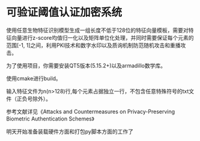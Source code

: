 # 可验证阈值认证加密系统

使用任意生物特征识别模型生成一组长度不低于128位的特征向量模板，需要对特征向量进行z-score均值归一化以及矩阵单位化处理，并同时需要保证每个元素的范围[-1, 1]之间，利用PKI技术和数字水印以及质询机制防范随机攻击和重播攻击。

为了使用项目，你需要安装QT5版本(5.15.2+)以及armadillo数学库。

使用cmake进行build。

输入特征文件为n(n>128)行,每个元素占据独立一行，不包含任意特殊符号的txt文件（正负号除外）。

参考文献详见《Attacks and Countermeasures on Privacy-Preserving Biometric Authentication Schemes》

明天开始准备装载硬件方面和打包py脚本方面的工作了
